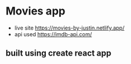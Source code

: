 # Movies app
* live site https://movies-by-justin.netlify.app/
* api used https://imdb-api.com/

## built using create react app


